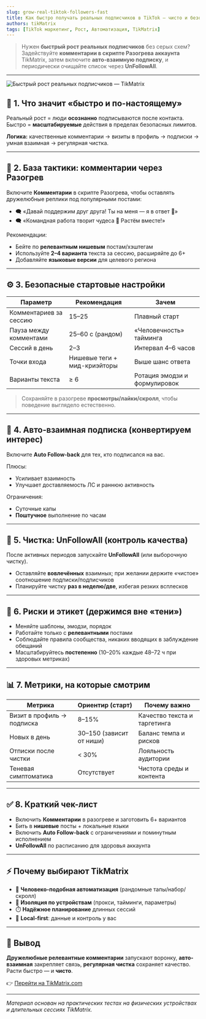 ```yaml
---
slug: grow-real-tiktok-followers-fast
title: Как быстро получать реальных подписчиков в TikTok — чисто и безопасно
authors: tikMatrix
tags: [TikTok маркетинг, Рост, Автоматизация, TikMatrix]
---
```


> Нужен **быстрый рост реальных подписчиков** без серых схем?  
> Задействуйте **комментарии в скрипте Разогрева аккаунта** TikMatrix, затем включите **авто-взаимную подписку**, и периодически очищайте список через **UnFollowAll**.

<!-- truncate -->
---
![Быстрый рост реальных подписчиков — TikMatrix](/img/blog/tiktok-grow-followers.webp)

## 🧠 1. Что значит «быстро и по-настоящему»

Реальный рост = люди **осознанно** подписываются после контакта.  
Быстро = **масштабируемые** действия в пределах безопасных лимитов.

**Логика:** качественные комментарии → визиты в профиль → подписки → умная взаимная → регулярная чистка.

---

## 💬 2. База тактики: комментарии через Разогрев

Включите **Комментарии** в скрипте Разогрева, чтобы оставлять дружелюбные реплики под популярными постами:

- 🗨️ «Давай поддержим друг друга! Ты на меня — я в ответ 🙏»  
- 🗨️ «Командная работа творит чудеса 💪 Растём вместе!»

Рекомендации:

- Бейте по **релевантным нишевым** постам/хэштегам  
- Используйте **2–4 варианта** текста за сессию, расширяйте до 6+  
- Добавляйте **языковые версии** для целевого региона

---

## ⚙️ 3. Безопасные стартовые настройки

| Параметр | Рекомендация | Зачем |
|---|---|---|
| Комментариев за сессию | 15–25 | Плавный старт |
| Пауза между комментами | 25–60 c (рандом) | «Человечность» тайминга |
| Сессий в день | 2–3 | Интервал 4–6 часов |
| Точки входа | Нишевые теги + мид-криэйторы | Выше шанс ответа |
| Варианты текста | ≥ 6 | Ротация эмодзи и формулировок |

> Сохраняйте в разогреве **просмотры/лайки/скролл**, чтобы поведение выглядело естественно.

---

## 🔁 4. Авто-взаимная подписка (конвертируем интерес)

Включите **Auto Follow-back** для тех, кто подписался на вас.

Плюсы:

- Усиливает взаимность
- Улучшает доставляемость ЛС и раннюю активность

Ограничения:

- Суточные капы  
- **Поштучное** выполнение по часам

---

## 🧹 5. Чистка: UnFollowAll (контроль качества)

После активных периодов запускайте **UnFollowAll** (или выборочную чистку).

- Оставляйте **вовлечённых** взаимных; при желании держите «чистое» соотношение подписки/подписчиков  
- Планируйте чистку **раз в неделю/две**, избегая резких всплесков

---

## 🧩 6. Риски и этикет (держимся вне «тени»)

- Меняйте шаблоны, эмодзи, порядок  
- Работайте только с **релевантными** постами  
- Соблюдайте правила сообщества, никаких вводящих в заблуждение обещаний  
- Масштабируйтесь **постепенно** (10–20% каждые 48–72 ч при здоровых метриках)

---

## 📊 7. Метрики, на которые смотрим

| Метрика | Ориентир (старт) | Почему важно |
|---|---|---|
| Визит в профиль → подписка | 8–15% | Качество текста и таргетинга |
| Новых в день | 30–150 (зависит от ниши) | Баланс темпа и рисков |
| Отписки после чистки | < 30% | Лояльность аудитории |
| Теневая симптоматика | Отсутствует | Чистота среды и контента |

---

## ✅ 8. Краткий чек-лист

- Включить **Комментарии** в разогреве и заготовить 6+ вариантов  
- Бить в **нишевые** посты + локальные языки  
- Включить **Auto Follow-back** с ограничениями и поминутным исполнением  
- **UnFollowAll** по расписанию для здоровья аккаунта

---

## ⚡ Почему выбирают TikMatrix

- 🤖 **Человеко-подобная автоматизация** (рандомные тапы/набор/скролл)  
- 🧩 **Изоляция по устройствам** (прокси, тайминги, параметры)  
- ⏱️ **Надёжное планирование** длинных сессий  
- 🔐 **Local-first**: данные и контроль у вас

---

## 🏁 Вывод

**Дружелюбные релевантные комментарии** запускают воронку, **авто-взаимная** закрепляет связь, **регулярная чистка** сохраняет качество.  
Расти быстро — и **чисто**.

👉 [Перейти на TikMatrix.com](https://www.tikmatrix.com)

---

_Материал основан на практических тестах на физических устройствах и длительных сессиях TikMatrix._
